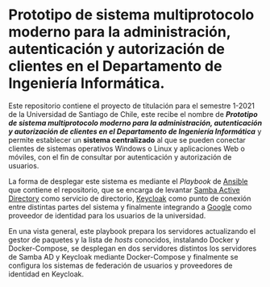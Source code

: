 # Prototipo de sistema multiprotocolo moderno para la administración, autenticación y autorización de clientes en el Departamento de Ingeniería Informática.

Este repositorio contiene el proyecto de titulación para el semestre 1-2021 de la Universidad de Santiago de Chile, este recibe el nombre de ***Prototipo de sistema multiprotocolo moderno para la administración, autenticación y autorización de clientes en el Departamento de Ingeniería Informática*** y permite establecer un **sistema centralizado** al que se pueden conectar clientes de sistemas operativos Windows o Linux y aplicaciones Web o móviles, con el fin de consultar por autenticación y autorización de usuarios.

La forma de desplegar este sistema es mediante el *Playbook* de [Ansible](https://www.ansible.com/) que contiene el repositorio, que se encarga de levantar [Samba Active Directory](https://www.samba.org/) como servicio de directorio, [Keycloak](https://www.keycloak.org/) como punto de conexión entre distintas partes del sistema y finalmente integrando a [Google](https://developers.google.com/identity/protocols/oauth2/openid-connect) como proveedor de identidad para los usuarios de la universidad.

En una vista general, este playbook prepara los servidores actualizando el gestor de paquetes y la lista de *hosts* conocidos, instalando Docker y Docker-Compose, se desplegan en dos servidores distintos los servidores de Samba AD y Keycloak mediante Docker-Compose y finalmente se configura los sistemas de federación de usuarios y proveedores de identidad en Keycloak.
